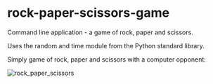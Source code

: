 # rock-paper-scissors-game
Command line application - a game of rock, paper and scissors.

Uses the random and time module from the Python standard library.

Simply game of rock, paper and scissors with a computer opponent:

![rock_paper_scissors](https://user-images.githubusercontent.com/84557025/146641294-28ca4e29-c18b-41d6-afce-0bc747216b44.GIF)
